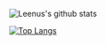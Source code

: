 
![Leenus's github stats](https://github-readme-stats.vercel.app/api?username=leenusdarnal&show_icons=true&theme=radical)

[![Top Langs](https://github-readme-stats.vercel.app/api/top-langs/?username=leenusdarnal)](https://github.com/leenusdarnal/github-readme-stats)

<!--
**leenusdarnal/leenusdarnal** is a ✨ _special_ ✨ repository because its `README.md` (this file) appears on your GitHub profile.

Here are some ideas to get you started:

- 🔭 I’m currently working on ...
- 🌱 I’m currently learning ...
- 👯 I’m looking to collaborate on ...
- 🤔 I’m looking for help with ...
- 💬 Ask me about ...
- 📫 How to reach me: ...
- 😄 Pronouns: ...
- ⚡ Fun fact: ...

### Hi there 👋
-->

